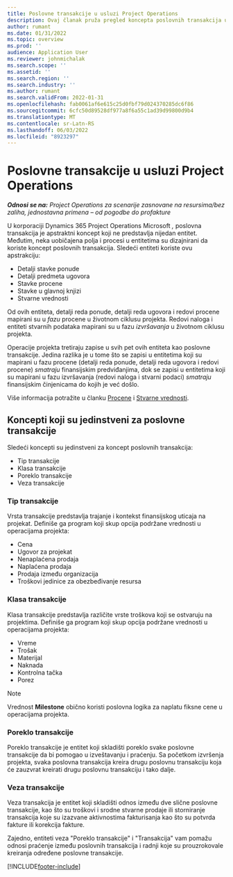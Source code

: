 ```yaml
---
title: Poslovne transakcije u usluzi Project Operations
description: Ovaj članak pruža pregled koncepta poslovnih transakcija u korporaciji Microsoft Dynamics 365 Project Operations.
author: rumant
ms.date: 01/31/2022
ms.topic: overview
ms.prod: ''
audience: Application User
ms.reviewer: johnmichalak
ms.search.scope: ''
ms.assetid: ''
ms.search.region: ''
ms.search.industry: ''
ms.author: rumant
ms.search.validFrom: 2022-01-31
ms.openlocfilehash: fab0061af6e615c25d0fbf79d024370285dc6f86
ms.sourcegitcommit: 6cfc50d89528df977a8f6a55c1ad39d99800d9b4
ms.translationtype: MT
ms.contentlocale: sr-Latn-RS
ms.lasthandoff: 06/03/2022
ms.locfileid: "8923297"
---
```

# <a name="business-transactions-in-project-operations"></a>Poslovne transakcije u usluzi Project Operations

_**Odnosi se na:** Project Operations za scenarije zasnovane na resursima/bez zaliha, jednostavna primena – od pogodbe do profakture_

U korporaciji Dynamics 365 Project Operations Microsoft *,* poslovna transakcija je apstraktni koncept koji ne predstavlja nijedan entitet. Međutim, neka uobičajena polja i procesi u entitetima su dizajnirani da koriste koncept poslovnih transakcija. Sledeći entiteti koriste ovu apstrakciju:

- Detalji stavke ponude
- Detalji predmeta ugovora
- Stavke procene
- Stavke u glavnoj knjizi
- Stvarne vrednosti

Od ovih entiteta, detalji reda ponude, detalji reda ugovora i redovi procene mapirani su u *fazu* procene u životnom ciklusu projekta. Redovi naloga i entiteti stvarnih podataka mapirani su u fazu *izvršavanja* u životnom ciklusu projekta.

Operacije projekta tretiraju zapise u svih pet ovih entiteta kao poslovne transakcije. Jedina razlika je u tome što se zapisi u entitetima koji su mapirani u fazu procene (detalji reda ponude, detalji reda ugovora i redovi procene) *smatraju* finansijskim predviđanjima, dok se zapisi u entitetima koji su mapirani u fazu izvršavanja (redovi naloga i stvarni podaci) *smatraju* finansijskim činjenicama do kojih je već došlo.

Više informacija potražite u članku [Procene](../project-management/estimating-projects-overview.md) i [Stvarne vrednosti](actuals-overview.md).

## <a name="concepts-that-are-unique-to-business-transactions"></a>Koncepti koji su jedinstveni za poslovne transakcije

Sledeći koncepti su jedinstveni za koncept poslovnih transakcija:

- Tip transakcije
- Klasa transakcije
- Poreklo transakcije
- Veza transakcije

### <a name="transaction-type"></a>Tip transakcije

Vrsta transakcije predstavlja trajanje i kontekst finansijskog uticaja na projekat. Definiše ga program koji skup opcija podržane vrednosti u operacijama projekta:

- Cena
- Ugovor za projekat
- Nenaplaćena prodaja
- Naplaćena prodaja
- Prodaja između organizacija
- Troškovi jedinice za obezbeđivanje resursa

### <a name="transaction-class"></a>Klasa transakcije

Klasa transakcije predstavlja različite vrste troškova koji se ostvaruju na projektima. Definiše ga program koji skup opcija podržane vrednosti u operacijama projekta:

- Vreme
- Trošak
- Materijal
- Naknada
- Kontrolna tačka
- Porez

> [!NOTE]
> Vrednost **Milestone** obično koristi poslovna logika za naplatu fiksne cene u operacijama projekta.

### <a name="transaction-origin"></a>Poreklo transakcije

Poreklo transakcije je entitet koji skladišti poreklo svake poslovne transakcije da bi pomogao u izveštavanju i praćenju. Sa početkom izvršenja projekta, svaka poslovna transakcija kreira drugu poslovnu transakciju koja će zauzvrat kreirati drugu poslovnu transakciju i tako dalje.

### <a name="transaction-connection"></a>Veza transakcije

Veza transakcija je entitet koji skladišti odnos između dve slične poslovne transakcije, kao što su troškovi i srodne stvarne prodaje ili storniranje transakcija koje su izazvane aktivnostima fakturisanja kao što su potvrda fakture ili korekcija fakture.

Zajedno, entiteti veza "Poreklo transakcije" i "Transakcija" vam pomažu odnosi praćenje između poslovnih transakcija i radnji koje su prouzrokovale kreiranja određene poslovne transakcije.

[!INCLUDE[footer-include](../includes/footer-banner.md)]
